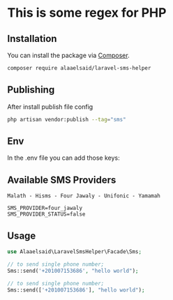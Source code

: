 # This is some regex for PHP

## Installation

You can install the package via [Composer](https://getcomposer.org).

```bash
composer require alaaelsaid/laravel-sms-helper
```

## Publishing

After install publish file config

```bash
php artisan vendor:publish --tag="sms"
```

## Env
In the .env file you can add those keys:

## Available SMS Providers
```
Malath - Hisms - Four Jawaly - Unifonic - Yamamah
```

```dotenv
SMS_PROVIDER=four_jawaly
SMS_PROVIDER_STATUS=false
```

## Usage

```php
use Alaaelsaid\LaravelSmsHelper\Facade\Sms;

// to send single phone number;
Sms::send('+201007153686', "hello world");

// to send single phone number;
Sms::send(['+201007153686'], "hello world");